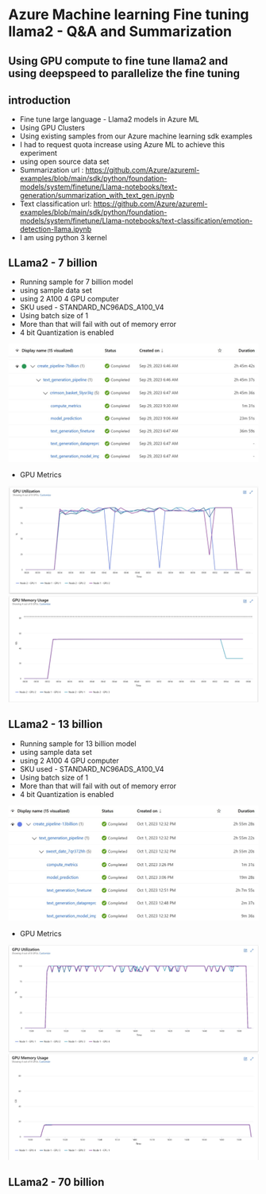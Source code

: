 # Azure Machine learning Fine tuning llama2 - Q&A and Summarization

## Using GPU compute to fine tune llama2 and using deepspeed to parallelize the fine tuning

## introduction

- Fine tune large language - Llama2 models in Azure ML
- Using GPU Clusters
- Using existing samples from our Azure machine learning sdk examples
- I had to request quota increase using Azure ML to achieve this experiment
- using open source data set
- Summarization url : https://github.com/Azure/azureml-examples/blob/main/sdk/python/foundation-models/system/finetune/Llama-notebooks/text-generation/summarization_with_text_gen.ipynb
- Text classification url: https://github.com/Azure/azureml-examples/blob/main/sdk/python/foundation-models/system/finetune/Llama-notebooks/text-classification/emotion-detection-llama.ipynb
- I am using python 3 kernel

## LLama2 - 7 billion

- Running sample for 7 billion model
- using sample data set
- using 2 A100 4 GPU computer
- SKU used - STANDARD_NC96ADS_A100_V4
- Using batch size of 1
- More than that will fail with out of memory error
- 4 bit Quantization is enabled

![Architecture](https://github.com/balakreshnan/Samples2023/blob/main/AzureML/Images/llama2-1.jpg "Architecture")

- GPU Metrics

![Architecture](https://github.com/balakreshnan/Samples2023/blob/main/AzureML/Images/llama2-2.jpg "Architecture")
![Architecture](https://github.com/balakreshnan/Samples2023/blob/main/AzureML/Images/llama2-3.jpg "Architecture")

## LLama2 - 13 billion

- Running sample for 13 billion model
- using sample data set
- using 2 A100 4 GPU computer
- SKU used - STANDARD_NC96ADS_A100_V4
- Using batch size of 1
- More than that will fail with out of memory error
- 4 bit Quantization is enabled

![Architecture](https://github.com/balakreshnan/Samples2023/blob/main/AzureML/Images/llama2-4.jpg "Architecture")

- GPU Metrics

![Architecture](https://github.com/balakreshnan/Samples2023/blob/main/AzureML/Images/llama2-5.jpg "Architecture")
![Architecture](https://github.com/balakreshnan/Samples2023/blob/main/AzureML/Images/llama2-6.jpg "Architecture")

## LLama2 - 70 billion